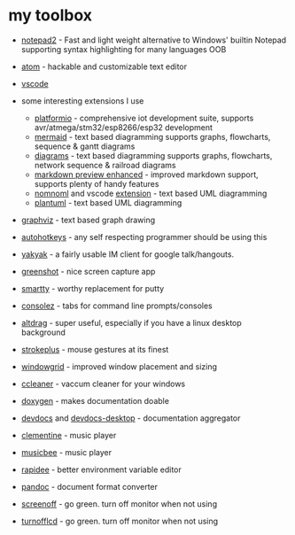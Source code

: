 # my toolbox

* [notepad2](http://xhmikosr.github.io/notepad2-mod/) - Fast and light weight alternative to Windows' builtin Notepad supporting syntax highlighting for many languages OOB

* [atom](https://atom.io) - hackable and customizable text editor
* [vscode](https://code.visualstudio.com/)

* some interesting extensions I use
  * [platformio](https://platformio.org/) - comprehensive iot development suite, supports avr/atmega/stm32/esp8266/esp32 development
  * [mermaid](https://atom.io/packages/atom-mermaid) - text based diagramming supports graphs, flowcharts, sequence & gantt diagrams
  * [diagrams](https://atom.io/packages/diagrams) - text based diagramming supports graphs, flowcharts, network sequence & railroad diagrams
  * [markdown preview enhanced](https://atom.io/packages/markdown-preview-enhanced) - improved markdown support, supports plenty of handy features
  * [nomnoml](http://www.nomnoml.com/) and vscode [extension](https://marketplace.visualstudio.com/items?itemName=doctorrustynelson.vscode-nomnoml) - text based UML diagramming
  * [plantuml](http://plantuml.com/) - text based UML diagramming

* [graphviz](http://www.graphviz.org/) - text based graph drawing
* [autohotkeys](https://autohotkey.com/) - any self respecting programmer should be using this
* [yakyak](https://github.com/yakyak/yakyak) - a fairly usable IM client for google talk/hangouts.
* [greenshot](http://getgreenshot.org/) - nice screen capture app
* [smartty](http://smartty.sysprogs.com/) - worthy replacement for putty
* [consolez](https://github.com/cbucher/console) - tabs for command line prompts/consoles
* [altdrag](https://stefansundin.github.io/altdrag/) - super useful, especially if you have a linux desktop background
* [strokeplus](https://www.strokesplus.com/) - mouse gestures at its finest
* [windowgrid](http://windowgrid.net) - improved window placement and sizing
* [ccleaner](https://www.ccleaner.com/) - vaccum cleaner for your windows
* [doxygen](http://www.doxygen.org/) - makes documentation doable
* [devdocs](http://devdocs.io) and [devdocs-desktop](https://github.com/egoist/devdocs-desktop) - documentation aggregator
* [clementine](https://www.clementine-player.org/) - music player
* [musicbee](https://getmusicbee.com/) - music player
* [rapidee](https://www.rapidee.com/en/download) - better environment variable editor
* [pandoc](https://pandoc.org/) - document format converter
* [screenoff](https://sourceforge.net/projects/screenoff/) - go green. turn off monitor when not using
* [turnofflcd](http://www.redmondpie.com/turn-off-your-notebook-lcd-with-one-click/) - go green. turn off monitor when not using

